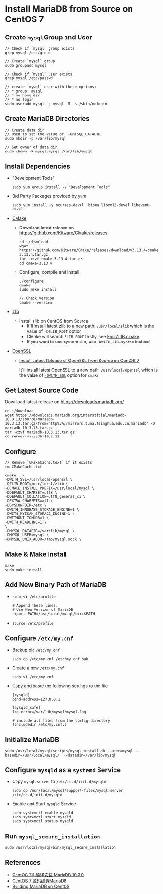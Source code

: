 # Install MariaDB from Source on CentOS 7

## Create `mysql`Group and User
```
// Check if `mysql` group exists
grep mysql /etc/group

// Create `mysql` group
sudo groupadd mysql

// Check if `mysql` user exists
grep mysql /etc/passwd

// create `mysql` user with these options:
// * group: mysql
// * no home dir
// * no login
sudo useradd mysql -g mysql -M -s /sbin/nologin
```

## Create MariaDB Directories
```
// Create data dir
// Used to set the value of `-DMYSQL_DATADIR`
sudo mkdir -p /var/lib/mysql

// Set owner of data dir
sudo chown -R mysql:mysql /var/lib/mysql
```

## Install Dependencies
* "Development Tools"

      sudo yum group install -y "Development Tools"

* 3rd Party Packages provided by yum

      sudo yum install -y ncurses-devel  bison libxml2-devel libevent-devel

* [CMake](https://cmake.org)
   * Download latest release on https://github.com/Kitware/CMake/releases
   
         cd ~/download
         wget https://github.com/Kitware/CMake/releases/download/v3.13.4/cmake-3.13.4.tar.gz
         tar -xzvf cmake-3.13.4.tar.gz
         cd cmake-3.13.4

   * Configure, compile and install
      
         ./configure
         gmake
         sudo make install

         // Check version
         cmake --version
      
* [zlib](https://www.zlib.net/)
   * [Install zlib on CentOS from Source](https://github.com/northbright/Notes/blob/master/zlib/install-zlib-on-centos-from-source.md) 
      * It'll install latest zlib to a new path: `/usr/local/zlib` which is the value of `-DZLIB_ROOT` option
      * CMake will search `ZLIB_ROOT` firstly, see [FindZLIB.cmake](https://github.com/Kitware/CMake/blob/v3.13.4/Modules/FindZLIB.cmake#L54)
      * If you want to use system zlib, use `-DWITH_ZIB=system` instead

* [OpenSSL](https://www.openssl.org/)
   * [Install Latest Release of OpenSSL from Source on CentOS 7](https://github.com/northbright/Notes/blob/master/openssl/install-latest-openssl-from-source-on-centos-7.md)
   
      It'll install latest OpenSSL to a new path: `/usr/local/openssl` which is the value of [`-DWITH_SSL`](https://github.com/MariaDB/server/blob/10.3/cmake/ssl.cmake#L23) option for `cmake`

## Get Latest Source Code
Download latest release on <https://downloads.mariadb.org/>

    cd ~/download
    wget https://downloads.mariadb.org/interstitial/mariadb-10.3.13/source/mariadb-10.3.13.tar.gz/from/http%3A//mirrors.tuna.tsinghua.edu.cn/mariadb/ -O mariadb-10.3.13.tar.gz
    tar -xzvf mariadb-10.3.13.tar.gz
    cd server-mariadb-10.3.13

## Configure

    // Remove `CMakeCache.text` if it exists
    rm CMakeCache.txt

    cmake . \
    -DWITH_SSL=/usr/local/openssl \
    -DZLIB_ROOT=/usr/local/zlib \
    -DCMAKE_INSTALL_PREFIX=/usr/local/mysql \
    -DDEFAULT_CHARSET=utf8 \
    -DDEFAULT_COLLATION=utf8_general_ci \
    -DEXTRA_CHARSETS=all \
    -DSYSCONFDIR=/etc \
    -DWITH_INNOBASE_STORAGE_ENGINE=1 \
    -DWITH_MYISAM_STORAGE_ENGINE=1 \
    -DWITHOUT_TOKUDB=1 \
    -DWITH_READLINE=1 \
    \
    -DMYSQL_DATADIR=/var/lib/mysql \
    -DMYSQL_USER=mysql \
    -DMYSQL_UNIX_ADDR=/tmp/mysql.sock \

## Make & Make Install

    make
    sudo make install

## Add New Binary Path of MariaDB
* `sudo vi /etc/profile`

      # Append these lines:
      # Use New Version of MariaDB
      export PATH=/usr/local/mysql/bin:$PATH

* `source /etc/profile`

## Configure `/etc/my.cnf`

* Backup old `/etc/my.cnf`
  
      sudo cp /etc/my.cnf /etc/my.cnf.bak

* Create a new `/etc/my.cnf`
    
      sudo vi /etc/my.cnf

* Copy and paste the following settings to the file

      [mysqld]
      bind-address=127.0.0.1

      [mysqld_safe]
      log-error=/var/lib/mysql/mysql.log

      # include all files from the config directory
      !includedir /etc/my.cnf.d
        
## Initialize MariaDB

    sudo /usr/local/mysql/scripts/mysql_install_db --user=mysql --basedir=/usr/local/mysql/  --datadir=/var/lib/mysql

## Configure `mysqld` as a `systemd` Service
* Copy `mysql.server` to `/etc/rc.d/init.d/mysqld`

      sudo cp /usr/local/mysql/support-files/mysql.server /etc/rc.d/init.d/mysqld

* Enable and Start `mysqld` Service

      sudo systemctl enable mysqld
      sudo systemctl start mysqld
      sudo systemctl status mysqld

## Run `mysql_secure_installation`

    sudo /usr/local/mysql/bin/mysql_secure_installation

## References
* [CentOS 7.5 编译安装 MariaDB 10.3.9](https://blog.csdn.net/qq_32828933/article/details/82720018)
* [CentOS 7 源码编译MariaDB](https://www.cnblogs.com/bigdevilking/p/9452686.html)
* [Building MariaDB on CentOS](https://mariadb.com/kb/en/library/source-building-mariadb-on-centos/)
